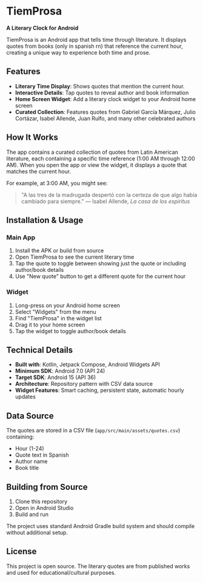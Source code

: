 # TiemProsa

**A Literary Clock for Android**

TiemProsa is an Android app that tells time through literature. It displays quotes from books (only in spanish rn) that reference the current hour, creating a unique way to experience both time and prose.

## Features

- **Literary Time Display**: Shows quotes that mention the current hour.
- **Interactive Details**: Tap quotes to reveal author and book information
- **Home Screen Widget**: Add a literary clock widget to your Android home screen
- **Curated Collection**: Features quotes from Gabriel García Márquez, Julio Cortázar, Isabel Allende, Juan Rulfo, and many other celebrated authors

## How It Works

The app contains a curated collection of quotes from Latin American literature, each containing a specific time reference (1:00 AM through 12:00 AM). When you open the app or view the widget, it displays a quote that matches the current hour.

For example, at 3:00 AM, you might see:
> "A las tres de la madrugada despertó con la certeza de que algo había cambiado para siempre."
> — Isabel Allende, *La casa de los espíritus*

## Installation & Usage

### Main App

1. Install the APK or build from source
2. Open TiemProsa to see the current literary time
3. Tap the quote to toggle between showing just the quote or including author/book details
4. Use "New quote" button to get a different quote for the current hour

### Widget

1. Long-press on your Android home screen
2. Select "Widgets" from the menu
3. Find "TiemProsa" in the widget list
4. Drag it to your home screen
5. Tap the widget to toggle author/book details

## Technical Details

- **Built with**: Kotlin, Jetpack Compose, Android Widgets API
- **Minimum SDK**: Android 7.0 (API 24)
- **Target SDK**: Android 15 (API 36)
- **Architecture**: Repository pattern with CSV data source
- **Widget Features**: Smart caching, persistent state, automatic hourly updates

## Data Source

The quotes are stored in a CSV file (`app/src/main/assets/quotes.csv`) containing:

- Hour (1-24)
- Quote text in Spanish
- Author name
- Book title

## Building from Source

1. Clone this repository
2. Open in Android Studio
3. Build and run

The project uses standard Android Gradle build system and should compile without additional setup.

## License

This project is open source. The literary quotes are from published works and used for educational/cultural purposes.
